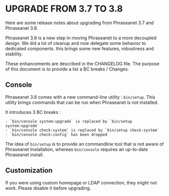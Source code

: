 # UPGRADE FROM 3.7 TO 3.8

Here are some release notes about upgrading from Phraseanet 3.7 and Phraseanet 3.8.

Phraseanet 3.8 is a new step in moving Phraseanet to a more decoupled design. We did
a lot of cleanup and now delegate some behavior to dedicated components. this brings
some new features, robustness and stability.

These enhancements are described in the CHANGELOG file. The purpose of this document
is to provide a list a BC breaks / Changes.

## Console

Phraseanet 3.8 comes with a new command-line utility : `bin/setup`. This utility
brings commands that can be run when Phraseanet is not installed.

It introduces 3 BC breaks :

    - `bin/console system:upgrade` is replaced by `bin/setup system:upgrade`
    - `bin/console check:system` is replaced by `bin/setup check:system`
    - `bin/console check:config` has been dropped
    
The idea of `bin/setup` is to provide an commandline tool that is not aware of 
Phraseanet Installation, whereas `bin/console` requires an up-to-date Phraseanet 
install.

## Customization

If you were using custom homepage or LDAP connection, they might not work.
Please disable it before upgrading.
